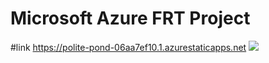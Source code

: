 # Microsoft Azure FRT Project
#link https://polite-pond-06aa7ef10.1.azurestaticapps.net
![]("C:\Users\acer\Desktop\Frtimage\Screenshot2022-07-22194930.png")
